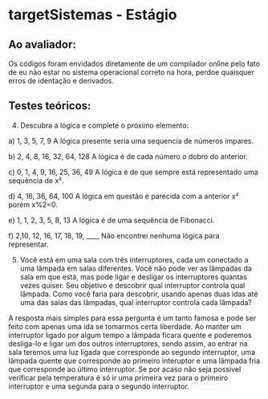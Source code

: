 # targetSistemas - Estágio

## Ao avaliador: 
Os códigos foram envidados diretamente de um compilador online pelo fato de eu não estar no sistema operacional correto na hora, perdoe quaisquer erros de identação e derivados. 

## Testes teóricos:

4) Descubra a lógica e complete o próximo elemento:
   
a) 1, 3, 5, 7, 9
A lógica presente seria uma sequencia de números impares. 

b) 2, 4, 8, 16, 32, 64, 128
A lógica é de cada número o dobro do anterior.

c) 0, 1, 4, 9, 16, 25, 36, 49
A lógica é de que sempre está representado uma sequência de x².

d) 4, 16, 36, 64, 100
A lógica em questão é parecida com a anterior x² porém x%2=0.

e) 1, 1, 2, 3, 5, 8, 13
A lógica é de uma sequência de Fibonacci.

f) 2,10, 12, 16, 17, 18, 19, ____
Não encontrei nenhuma lógica para representar.


5) Você está em uma sala com três interruptores, cada um conectado a uma lâmpada em salas diferentes. Você não pode ver as lâmpadas da sala em que está, mas pode ligar e desligar os interruptores quantas vezes quiser. Seu objetivo é descobrir qual interruptor controla qual lâmpada. Como você faria para descobrir, usando apenas duas idas até uma das salas das lâmpadas, qual interruptor controla cada lâmpada?

A resposta mais simples para essa pergunta é um tanto famosa e pode ser feito com apenas uma ida se tomarmos certa liberdade. Ao manter um interruptor ligado por algum tempo a lâmpada ficara quente e poderemos desliga-lo e ligar um dos outros interruptores, sendo assim, ao entrar na sala teremos uma luz ligada que corresponde ao segundo interruptor, uma lâmpada quente que corresponde ao primeiro interuptor e uma lâmpada fria que corresponde ao último interruptor. Se por acaso não seja possivel verificar pela temperatura é só ir uma primeira vez para o primeiro interruptor e uma segunda para o segundo interruptor.
